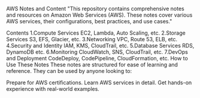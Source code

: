 AWS Notes and Content
 "This repository contains comprehensive notes and resources on Amazon Web Services (AWS). These notes cover various AWS services, their configurations, best practices, and use cases."

Contents
  1.Compute Services
     EC2, Lambda, Auto Scaling, etc.
  2.Storage Services
     S3, EFS, Glacier, etc.
  3.Networking
     VPC, Route 53, ELB, etc.
  4.Security and Identity
     IAM, KMS, CloudTrail, etc.
  5.Database Services
     RDS, DynamoDB etc.
  6.Monitoring
     CloudWatch, SNS, CloudTrail, etc.
  7.DevOps and Deployment
     CodeDeploy, CodePipeline, CloudFormation, etc.
How to Use These Notes
These notes are structured for ease of learning and reference. They can be used by anyone looking to:

Prepare for AWS certifications.
Learn AWS services in detail.
Get hands-on experience with real-world examples.
